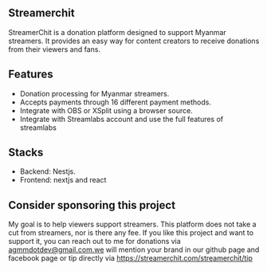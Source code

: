 ## Streamerchit
StreamerChit is a donation platform designed to support Myanmar streamers. It provides an easy way for content creators to receive donations from their viewers and fans.

## Features

- Donation processing for Myanmar streamers.
- Accepts payments through 16 different payment methods.
- Integrate with OBS or XSplit using a browser source.
- Integrate with Streamlabs account and use the full features of streamlabs
## Stacks
- Backend: Nestjs.
- Frontend: nextjs and react

## Consider sponsoring this project

My goal is to help viewers support streamers. This platform does not take a cut from streamers, nor is there any fee. If you like this project and want to support it, you can reach out to me for donations via agmmdotdev@gmail.com.we will mention your brand in our github page and facebook page or tip directly via https://streamerchit.com/streamerchit/tip


